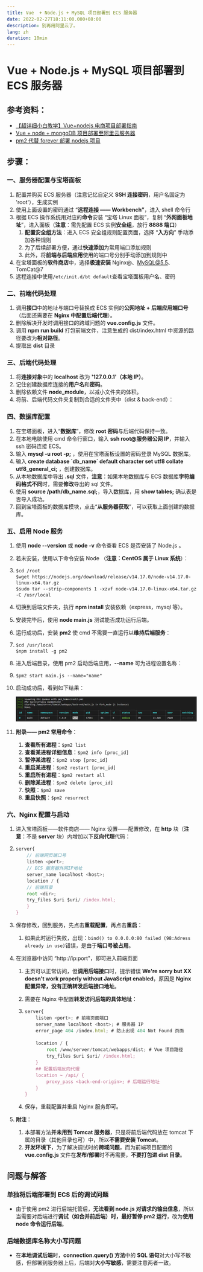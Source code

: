 ```yaml
---
title: Vue  + Node.js + MySQL 项目部署到 ECS 服务器
date: 2022-02-27T18:11:00.000+08:00
description: 别再用阿里云了。
lang: zh
duration: 10min
---
```


# Vue + Node.js + MySQL 项目部署到 ECS 服务器

## 参考资料：

- [【超详细小白教学】Vue+nodejs 电商项目部署指南](https://blog.csdn.net/weixin_43786756/article/details/112982951?utm_medium=distribute.pc_feed_404.none-task-blog-2~default~BlogCommendFromBaidu~Rate-1.control404&depth_1-utm_source=distribute.pc_feed_404.none-task-blog-2~default~BlogCommendFromBaidu~Rate-1.control40)
- [Vue + node + mongoDB 项目部署至阿里云服务器](https://segmentfault.com/a/1190000022921908)
- [pm2 代替 forever 部署 nodejs 项目](https://www.jianshu.com/p/57742768e947)

## 步骤：

### 一、服务器配置与宝塔面板

1. 配置并购买 ECS 服务器（注意记忆自定义 **SSH 连接密码**，用户名固定为 'root'），生成实例
2. 使用上面设置的密码通过 “**远程连接 —— Workbench”**，进入 shell 命令行
3. 根据 ECS 操作系统用对应的**命令**安装 “宝塔 Linux 面板”，复制 “**外网面板地址**”，进入面板（**注意**：需先配置 ECS 实例**安全组**，放行 **8888 端口**）
    1. **配置安全组方法**：进入 ECS 安全组规则配置页面，选择 “**入方向**” 手动添加各种规则
    2. 为了后续部署方便，通过**快速添加**为常用端口添加规则
    3. 此外，将**前端与后端应用**使用的端口号分别手动添加到规则中
4. 在宝塔面板的**软件商店**中，选择**极速安装** Nginx@、MySQL@5.5、TomCat@7
5. 远程连接中使用`/etc/init.d/bt default`查看宝塔面板用户名、密码

### 二、前端代码处理

1. 调用**接口**中的地址与端口号替换成 ECS 实例的**公网地址 + 后端应用端口号**（后面还需要在 **Nginx 中配置后端代理**）。
2. 删除解决开发时调用接口的跨域问题的 **vue.config.js** 文件。
3. 调用 **npm run build** 打包前端文件，注意生成的 dist/index.html 中资源的路径要改为**相对路径**。
4. 提取出 **dist** 目录

### 三、后端代码处理

1. 将**连接对象**中的 **localhost** 改为 **'127.0.0.1'（本地 IP）**。
2. 记住创建数据库连接的**用户名**和**密码**。
3. 删除依赖文件 **node_module**，以减小文件夹的体积。
4. 将前、后端代码文件夹复制到合适的文件夹中（dist & back-end）：

### 四、数据库配置

1. 在宝塔面板，进入“**数据库**”，修改 **root 密码**与后端代码保持一致。
2. 在本地电脑使用 cmd 命令行窗口，输入 **ssh root@服务器公网 IP**，并输入 ssh 密码连接 ECS。
3. 输入 **mysql -u root -p;** ，使用在宝塔面板设置的密码登录 MySQL 数据库。
4. 输入 **create database \`db_name\` default character set utf8 collate utf8_general_ci;** ，创建数据库。
5. 从本地数据库中导出 **.sql** 文件，**注意**：如果本地数据库与 ECS 数据库**字符编码格式不同**时，需要**修改**导出的 sql 文件。
6. 使用 **source /path/db_name.sql;**，导入数据库，用 **show tables;** 确认表是否导入成功。
7. 回到宝塔面板的数据库模块，点击“**从服务器获取**”，可以获取上面创建的数据库。

### 五、启用 Node 服务

1. 使用 **node --version** 或 **node -v** 命令查看 ECS 是否安装了 Node.js 。
2. 若未安装，使用以下命令安装 Node （**注意：CentOS 属于 Linux 系统**）：
3. 
    ```shell
    $cd /root
    $wget https://nodejs.org/download/release/v14.17.0/node-v14.17.0-linux-x64.tar.gz
    $sudo tar --strip-components 1 -xzvf node-v14.17.0-linux-x64.tar.gz -C /usr/local
    ```
4. 切换到后端文件夹，执行 **npm install** 安装依赖（express，mysql 等）。
5. 安装完毕后，使用 **node main.js** 测试能否成功运行后端。
6. 运行成功后，安装 **pm2** 使 cmd 不需要一直运行以**维持后端服务**：
7. 
    ```shell
    $cd /usr/local
    $npm install -g pm2
    ```
8. 进入后端目录，使用 pm2 启动后端应用，**--name** 可为进程设置名称：
9. 
    ```shell
    $pm2 start main.js --name="name"
    ```
10. 启动成功后，看到如下结果：

    ![pm2 持久化运行后端](../../assets/vue-node-mysql-deployment/4.webp)

11. **附录—— pm2 常用命令**：
    1. **查看所有进程**：`$pm2 list`
    2. **查看某进程详细信息**：`$pm2 info [proc_id]`
    3. **暂停某进程**：`$pm2 stop [proc_id]`
    4. **重启某进程**：`$pm2 restart [proc_id]`
    5. **重启所有进程**：`$pm2 restart all`
    6. **删除某进程**：`$pm2 delete [proc_id]`
    7. **快照**：`$pm2 save`
    8. **重启快照**：`$pm2 resurrect`

### 六、Nginx 配置与启动

1. 进入宝塔面板——软件商店—— Nginx 设置——配置修改，在 **http** 块（**注意**：不是 **server** 块）内增加以下**反向代理**代码：
2. 
    ```js
    server{
        // 前端网页端口号
        listen <port>;
        // ECS 服务器外网IP地址
        server_name localhost <host>;
        location / {
        // 前端目录
        root <dir>;
        try_files $uri $uri/ /index.html;
        }
    }
    ```
3. 保存修改，回到服务，先点击**重载配置**，再点击**重启**：
    1. 如果此时运行失败，出现：`bind() to 0.0.0.0:80 failed (98:Adress already in use)`错误，是由于**端口号被占用**。
4. 在浏览器中访问 “http://ip:port"，即可进入前端页面

    1. 主页可以正常访问，但**调用后端接口**时，提示错误 **We're sorry but XX doesn't work properly without JavaScript enabled**，原因是 **Nginx 配置异常，没有正确转发后端接口地址**。
    2. 需要在 Nginx 中配置**转发访问后端的具体地址**：
    3. 
        ```js
        server{
            listen <port>; # 前端页面端口
            server_name localhost <host>; # 服务器 IP
            error_page 404 /index.html;	# 防止出现 404 Not Found 页面

            location / {
                root /www/server/tomcat/webapps/dist; # Vue 项目路径
                try_files $uri $uri/ /index.html;
            }
            ## 配置后端反向代理
            location ~ /api/ {
                proxy_pass <back-end-origin>; # 后端运行地址
            }
        }
        ```

    4. 保存，重载配置并重启 Nginx 服务即可。

5. **附注**：
    1. 本部署方法**并未用到 Tomcat 服务器**，只是将前后端代码放在 tomcat 下属的目录（其他目录也可）中，所以**不需要安装 Tomcat**。
    2. **开发环境下**，为了解决调试时的**跨域问题**，而为前端项目配置的 **vue.config.js** 文件在**发布/部署**时不再需要，**不要打包进 dist 目录**。

## 问题与解答

### 单独将后端部署到 ECS 后的调试问题

- 由于使用 pm2 进行后端托管后，**无法看到 node.js 对请求的输出信息**，所以当需要对后端进行**调试（如合并前后端）**时，最好**暂停 pm2 运行**，改为**使用 node 命令运行后端**。

### 后端数据库名称大小写问题

- 在**本地调试后端**时，**connection.query() 方法**中的 **SQL 语句**对大小写不敏感，但部署到服务器上后，后端对**大小写敏感**，需要注意两者一致。
